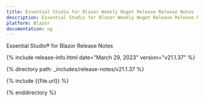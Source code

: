 ```yaml
---
title: Essential Studio for Blazor Weekly Nuget Release Release Notes  
description: Essential Studio for Blazor Weekly Nuget Release Release Notes 
platform: Blazor
documentation: ug
---
```


Essential Studio&reg; for  Blazor  Release Notes  

{% include release-info.html date="March 29, 2023"   version="v21.1.37" %} 

{% directory path: _includes/release-notes/v21.1.37  %}

{% include {{file.url}} %}

{% enddirectory %}

